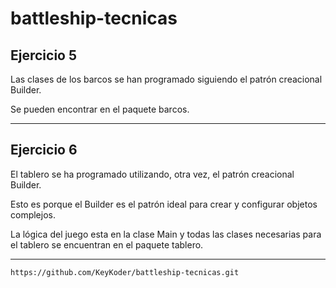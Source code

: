 # battleship-tecnicas

## Ejercicio 5
Las clases de los barcos se han programado siguiendo el patrón creacional Builder.

Se pueden encontrar en el paquete barcos.

---

## Ejercicio 6
El tablero se ha programado utilizando, otra vez, el patrón creacional Builder.

Esto es porque el Builder es el patrón ideal para crear y configurar objetos complejos.

La lógica del juego esta en la clase Main y todas las clases necesarias para el tablero se encuentran en el paquete tablero.


---
``https://github.com/KeyKoder/battleship-tecnicas.git``